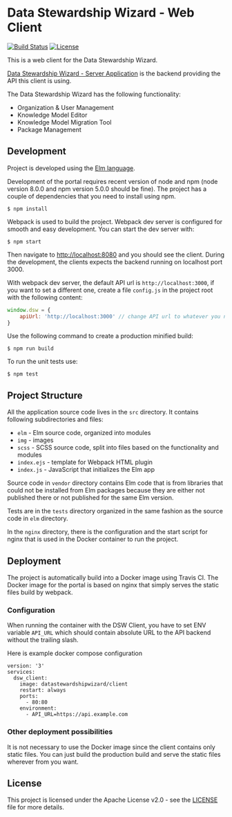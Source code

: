 # Data Stewardship Wizard - Web Client

[![Build Status](https://travis-ci.org/ds-wizard/dsw-client.svg?branch=master)](https://travis-ci.org/ds-wizard/dsw-client)
[![License](https://img.shields.io/badge/license-Apache%202-blue.svg)](LICENSE)

This is a web client for the Data Stewardship Wizard.

[Data Stewardship Wizard - Server Application](https://github.com/DataStewardshipWizard/dsw-server)
is the backend providing the API this client is using.

The Data Stewardship Wizard has the following functionality:

- Organization & User Management
- Knowledge Model Editor
- Knowledge Model Migration Tool
- Package Management 


## Development

Project is developed using the [Elm language](http://elm-lang.org).

Development of the portal requires recent version of node and npm (node version
8.0.0 and npm version 5.0.0 should be fine). The project has a couple of
dependencies that you need to install using npm.

```
$ npm install
```

Webpack is used to build the project. Webpack dev server is configured for
smooth and easy development. You can start the dev server with:

```
$ npm start
```

Then navigate to [http://localhost:8080](http://localhost:8080) and you should
see the client. During the development, the clients expects the backend running
on localhost port 3000.

With webpack dev server, the default API url is `http://localhost:3000`, if you
want to set a different one, create a file `config.js` in the project root with
the following content:

```js
window.dsw = {
    apiUrl: 'http://localhost:3000' // change API url to whatever you need
}
``` 


Use the following command to create a production minified build:

```
$ npm run build
```

To run the unit tests use:

```
$ npm test
```


## Project Structure

All the application source code lives in the `src` directory. It contains
following subdirectories and files:

- `elm` - Elm source code, organized into modules
- `img` - images
- `scss` - SCSS source code, split into files based on the functionality and modules
- `index.ejs` - template for Webpack HTML plugin
- `index.js` - JavaScript that initializes the Elm app

Source code in `vendor` directory contains Elm code that is from libraries
that could not be installed from Elm packages because they are either not
published there or not published for the same Elm version.

Tests are in the `tests` directory organized in the same fashion as the source
code in `elm` directory.
 
In the `nginx` directory, there is the configuration and the start script for
nginx that is used in the Docker container to run the project. 


## Deployment

The project is automatically build into a Docker image using Travis CI. The
Docker image for the portal is based on nginx that simply serves the static
files build by webpack.

### Configuration

When running the container with the DSW Client, you have to set ENV variable
`API_URL` which should contain absolute URL to the API backend without the
trailing slash.

Here is example docker compose configuration

```
version: '3'
services:
  dsw_client:
    image: datastewardshipwizard/client
    restart: always
    ports:
      - 80:80
    environment:
      - API_URL=https://api.example.com
```

### Other deployment possibilities

It is not necessary to use the Docker image since the client contains only
static files. You can just build the production build and serve the static
files wherever from you want.

## License

This project is licensed under the Apache License v2.0 - see the
[LICENSE](LICENSE) file for more details.
